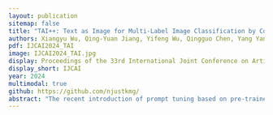 ```yaml
---
layout: publication
sitemap: false
title: "TAI++: Text as Image for Multi-Label Image Classification by Co-Learning Transferable Prompt"
authors: Xiangyu Wu, Qing-Yuan Jiang, Yifeng Wu, Qingguo Chen, Yang Yang, and Jianfeng Lu
pdf: IJCAI2024_TAI
image: IJCAI2024_TAI.jpg
display: Proceedings of the 33rd International Joint Conference on Artificial Intelligence
display_short: IJCAI
year: 2024
multimodal: true
github: https://github.com/njustkmg/
abstract: "The recent introduction of prompt tuning based on pre-trained vision-language models has dramatically improved the performance of multi-label image classification. However, some existing strategies that have been explored still have drawbacks, i.e., either exploiting massive labeled visual data at a high cost or using text data only for text prompt tuning and thus failing to learn the diversity of visual knowledge. Hence, the application scenarios of these methods are limited. In this paper, we propose a pseudo-visual prompt (PVP) module for implicit visual prompt tuning to address this problem. Specifically, we first learn the pseudo-visual prompt for each category, mining diverse visual knowledge by the well-aligned space of pre-trained vision-language models. Then, a colearning strategy with a dual-adapter module is designed to transfer visual knowledge from pseudovisual prompt to text prompt, enhancing their visual representation abilities. Experimental results on VOC2007, MS-COCO, and NUSWIDE datasets demonstrate that our method can surpass state-ofthe-art (SOTA) methods across various settings for multi-label image classification tasks."
---
```


